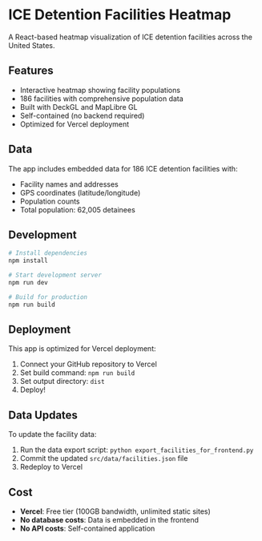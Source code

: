 # ICE Detention Facilities Heatmap

A React-based heatmap visualization of ICE detention facilities across the United States.

## Features

- Interactive heatmap showing facility populations
- 186 facilities with comprehensive population data
- Built with DeckGL and MapLibre GL
- Self-contained (no backend required)
- Optimized for Vercel deployment

## Data

The app includes embedded data for 186 ICE detention facilities with:
- Facility names and addresses
- GPS coordinates (latitude/longitude)
- Population counts
- Total population: 62,005 detainees

## Development

```bash
# Install dependencies
npm install

# Start development server
npm run dev

# Build for production
npm run build
```

## Deployment

This app is optimized for Vercel deployment:

1. Connect your GitHub repository to Vercel
2. Set build command: `npm run build`
3. Set output directory: `dist`
4. Deploy!

## Data Updates

To update the facility data:

1. Run the data export script: `python export_facilities_for_frontend.py`
2. Commit the updated `src/data/facilities.json` file
3. Redeploy to Vercel

## Cost

- **Vercel**: Free tier (100GB bandwidth, unlimited static sites)
- **No database costs**: Data is embedded in the frontend
- **No API costs**: Self-contained application